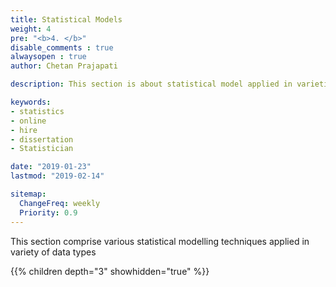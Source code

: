 ```yaml
---
title: Statistical Models
weight: 4
pre: "<b>4. </b>"
disable_comments : true
alwaysopen : true
author: Chetan Prajapati

description: This section is about statistical model applied in varieties of data type.hire freelance statistician online for statistics help in dissertation. 

keywords:
- statistics
- online
- hire
- dissertation
- Statistician

date: "2019-01-23"
lastmod: "2019-02-14"

sitemap:
  ChangeFreq: weekly
  Priority: 0.9
---
```

This section comprise various statistical modelling techniques applied in variety of data types

{{% children depth="3" showhidden="true" %}}